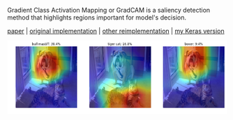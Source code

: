 Gradient Class Activation Mapping or GradCAM is a saliency detection method that highlights regions important for model's decision.

[paper](https://arxiv.org/pdf/1610.02391v1.pdf) | [original implementation](https://github.com/ramprs/grad-cam) | [other reimplementation](https://github.com/jacobgil/pytorch-grad-cam) | [my Keras version](https://github.com/eclique/keras-gradcam)

![](stuff/gradcam.png)
